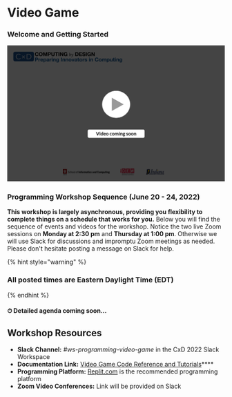 # Video Game

### **Welcome and Getting Started**

![](../.gitbook/assets/vidComing.png)

### Programming Workshop Sequence (June 20 - 24, 2022)

**This workshop is largely asynchronous, providing you flexibility to complete things on a schedule that works for you.** Below you will find the sequence of events and videos for the workshop. Notice the two live Zoom sessions on **Monday at 2:30 pm** and **Thursday at 1:00 pm**. Otherwise we will use Slack for discussions and impromptu Zoom meetings as needed. Please don't hesitate posting a message on Slack for help.

{% hint style="warning" %}
### All posted times are Eastern Daylight Time (EDT)
{% endhint %}

#### ⏱ Detailed agenda coming soon...

## **Workshop Resources**

* **Slack Channel:** _#ws-programming-video-game_ in the CxD 2022 Slack Workspace
* **Documentation Link:** [Video Game Code Reference and Tutorials](https://docs.idew.org/video-game-code-reference/)****
* **Programming Platform:** [Replit.com](https://replit.com) is the recommended programming platform
* **Zoom Video Conferences:** Link will be provided on Slack
